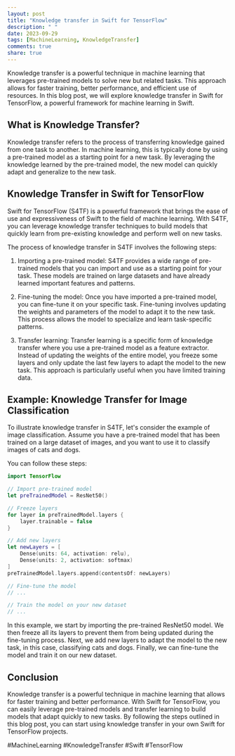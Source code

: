 ```yaml
---
layout: post
title: "Knowledge transfer in Swift for TensorFlow"
description: " "
date: 2023-09-29
tags: [MachineLearning, KnowledgeTransfer]
comments: true
share: true
---
```


Knowledge transfer is a powerful technique in machine learning that leverages pre-trained models to solve new but related tasks. This approach allows for faster training, better performance, and efficient use of resources. In this blog post, we will explore knowledge transfer in Swift for TensorFlow, a powerful framework for machine learning in Swift.

## What is Knowledge Transfer?

Knowledge transfer refers to the process of transferring knowledge gained from one task to another. In machine learning, this is typically done by using a pre-trained model as a starting point for a new task. By leveraging the knowledge learned by the pre-trained model, the new model can quickly adapt and generalize to the new task.

## Knowledge Transfer in Swift for TensorFlow

Swift for TensorFlow (S4TF) is a powerful framework that brings the ease of use and expressiveness of Swift to the field of machine learning. With S4TF, you can leverage knowledge transfer techniques to build models that quickly learn from pre-existing knowledge and perform well on new tasks.

The process of knowledge transfer in S4TF involves the following steps:

1. Importing a pre-trained model: S4TF provides a wide range of pre-trained models that you can import and use as a starting point for your task. These models are trained on large datasets and have already learned important features and patterns.

2. Fine-tuning the model: Once you have imported a pre-trained model, you can fine-tune it on your specific task. Fine-tuning involves updating the weights and parameters of the model to adapt it to the new task. This process allows the model to specialize and learn task-specific patterns.

3. Transfer learning: Transfer learning is a specific form of knowledge transfer where you use a pre-trained model as a feature extractor. Instead of updating the weights of the entire model, you freeze some layers and only update the last few layers to adapt the model to the new task. This approach is particularly useful when you have limited training data.

## Example: Knowledge Transfer for Image Classification

To illustrate knowledge transfer in S4TF, let's consider the example of image classification. Assume you have a pre-trained model that has been trained on a large dataset of images, and you want to use it to classify images of cats and dogs.

You can follow these steps:

```swift
import TensorFlow

// Import pre-trained model
let preTrainedModel = ResNet50()

// Freeze layers
for layer in preTrainedModel.layers {
    layer.trainable = false
}

// Add new layers
let newLayers = [
    Dense(units: 64, activation: relu),
    Dense(units: 2, activation: softmax)
]
preTrainedModel.layers.append(contentsOf: newLayers)

// Fine-tune the model
// ...

// Train the model on your new dataset
// ...
```

In this example, we start by importing the pre-trained ResNet50 model. We then freeze all its layers to prevent them from being updated during the fine-tuning process. Next, we add new layers to adapt the model to the new task, in this case, classifying cats and dogs. Finally, we can fine-tune the model and train it on our new dataset.

## Conclusion

Knowledge transfer is a powerful technique in machine learning that allows for faster training and better performance. With Swift for TensorFlow, you can easily leverage pre-trained models and transfer learning to build models that adapt quickly to new tasks. By following the steps outlined in this blog post, you can start using knowledge transfer in your own Swift for TensorFlow projects.

#MachineLearning #KnowledgeTransfer #Swift #TensorFlow